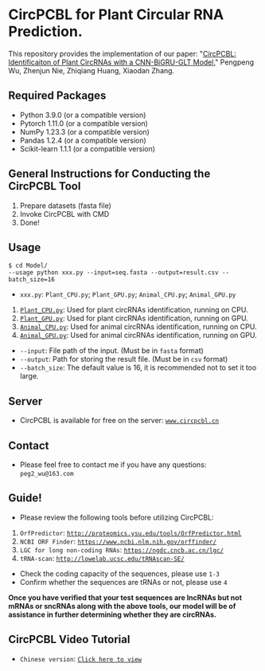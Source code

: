 # CircPCBL for Plant Circular RNA Prediction. 
This repository provides the implementation of our paper: "[CircPCBL: Identificaiton of Plant CircRNAs with a CNN-BiGRU-GLT Model](https://doi.org/10.3390/plants12081652)," Pengpeng Wu, Zhenjun Nie, Zhiqiang Huang, Xiaodan Zhang.

## Required Packages 

* Python 3.9.0 (or a compatible version) 
* Pytorch 1.11.0 (or a compatible version) 
* NumPy 1.23.3 (or a compatible version) 
* Pandas 1.2.4 (or a compatible version) 
* Scikit-learn 1.1.1 (or a compatible version) 

## General Instructions for Conducting the CircPCBL Tool 

1. Prepare datasets (fasta file) 
2. Invoke CircPCBL with CMD 
3. Done! 

## Usage 
``` 
$ cd Model/ 
--usage python xxx.py --input=seq.fasta --output=result.csv --batch_size=16 
``` 

* `xxx.py`: `Plant_CPU.py`; `Plant_GPU.py`; `Animal_CPU.py`; `Animal_GPU.py` 
1. [`Plant_CPU.py`](./Model/Plant_CPU.py): Used for plant circRNAs identification, running on CPU.  
2. [`Plant_GPU.py`](./Model/Plant_GPU.py): Used for plant circRNAs identification, running on GPU. 
3. [`Animal_CPU.py`](./Model/Animal_CPU.py): Used for animal circRNAs identification, running on CPU. 
4. [`Animal_GPU.py`](./Model/Animal_GPU.py): Used for animal circRNAs identification, running on GPU. 
* `--input`: File path of the input. (Must be in `fasta` format) 
* `--output`: Path for storing the result file. (Must be in `csv` format) 
* `--batch_size`: The default value is 16, it is recommended not to set it too large.

## Server
* CircPCBL is available for free on the server: [`www.circpcbl.cn`](http://circpcbl.cn/#/)

## Contact
* Please feel free to contact me if you have any questions: `peg2_wu@163.com`

## Guide!
* Please review the following tools before utilizing CircPCBL:  
1. `OrfPredictor`: [`http://proteomics.ysu.edu/tools/OrfPredictor.html`](http://proteomics.ysu.edu/tools/OrfPredictor.html) 
2. `NCBI ORF Finder`: [`https://www.ncbi.nlm.nih.gov/orffinder/`](https://www.ncbi.nlm.nih.gov/orffinder/)   
3. `LGC for long non-coding RNAs`: [`https://ngdc.cncb.ac.cn/lgc/`](https://ngdc.cncb.ac.cn/lgc/) 
4. `tRNA-scan`: [`http://lowelab.ucsc.edu/tRNAscan-SE/`](http://lowelab.ucsc.edu/tRNAscan-SE/) 

* Check the coding capacity of the sequences, please use `1-3` 
* Confirm whether the sequences are tRNAs or not, please use `4` 

**Once you have verified that your test sequences are lncRNAs but not mRNAs or sncRNAs along with the above tools, our model will be of assistance in further determining whether they are circRNAs.**  

## CircPCBL Video Tutorial
* `Chinese version`: [`Click here to view`](https://www.bilibili.com/video/BV1gh411774a/?spm_id_from=333.999.0.0&vd_source=71ef231609c4f6a95ebfadad530deed2)